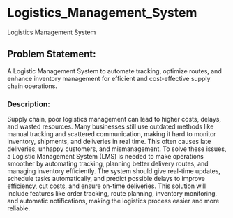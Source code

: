 # Logistics_Management_System
Logistics Management System
## **Problem Statement:** 
A Logistic Management System to automate tracking, optimize routes, and enhance inventory management for efficient and cost-effective supply chain operations.
### **Description:** 
Supply chain, poor logistics management can lead to higher costs, delays, and wasted resources. Many businesses still use outdated methods like manual tracking and scattered communication, making it hard to monitor inventory, shipments, and deliveries in real time. This often causes late deliveries, unhappy customers, and mismanagement.
To solve these issues, a Logistic Management System (LMS) is needed to make operations smoother by automating tracking, planning better delivery routes, and managing inventory efficiently. The system should give real-time updates, schedule tasks automatically, and predict possible delays to improve efficiency, cut costs, and ensure on-time deliveries.
This solution will include features like order tracking, route planning, inventory monitoring, and automatic notifications, making the logistics process easier and more reliable.
